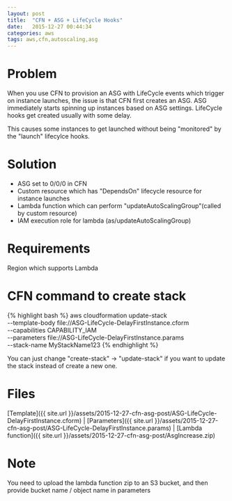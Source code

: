 ```yaml
---
layout: post
title:  "CFN + ASG + LifeCycle Hooks"
date:   2015-12-27 00:44:34
categories: aws
tags: aws,cfn,autoscaling,asg
---
```

# Problem

When you use CFN to provision an ASG with LifeCycle events which trigger on instance launches, the issue is that CFN first creates an ASG. ASG immediately starts spinning up instances based on ASG settings. LifeCycle hooks get created usually with some delay.  

This causes some instances to get launched without being "monitored" by the "launch" lifecylce hooks.  


# Solution

*   ASG set to 0/0/0 in CFN
*   Custom resource which has "DependsOn" lifecycle resource for instance launches
*   Lambda function which can perform "updateAutoScalingGroup"(called by custom resource)
*   IAM execution role for lambda (as/updateAutoScalingGroup)

# Requirements

Region which supports Lambda  

# CFN command to create stack

{% highlight bash %}
aws cloudformation update-stack \
    --template-body file://ASG-LifeCycle-DelayFirstInstance.cform  \
    --capabilities CAPABILITY_IAM \
    --parameters file://ASG-LifeCycle-DelayFirstInstance.params  \
    --stack-name MyStackName123
{% endhighlight %}

You can just change "create-stack" -> "update-stack" if you want to update the stack instead of create a new one.  

# Files

[Template]({{ site.url }}/assets/2015-12-27-cfn-asg-post/ASG-LifeCycle-DelayFirstInstance.cform) \| [Parameters]({{ site.url }}/assets/2015-12-27-cfn-asg-post/ASG-LifeCycle-DelayFirstInstance.params) \| [Lambda function]({{ site.url }}/assets/2015-12-27-cfn-asg-post/AsgIncrease.zip)

# Note

You need to upload the lambda function zip to an S3 bucket, and then provide bucket name / object name in parameters
